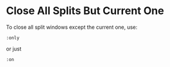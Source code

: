 # Close All Splits But Current One

To close all split windows except the current one, use:

```
:only
```

or just

```
:on
```

